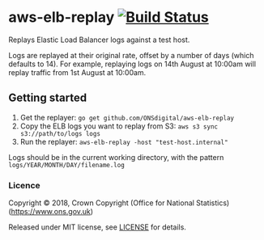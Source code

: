 aws-elb-replay [![Build Status](https://travis-ci.org/ONSdigital/aws-elb-replay.svg?branch=master)](https://travis-ci.org/ONSdigital/aws-elb-replay)
==============

Replays Elastic Load Balancer logs against a test host.

Logs are replayed at their original rate, offset by a number of days (which
defaults to 14). For example, replaying logs on 14th August at 10:00am
will replay traffic from 1st August at 10:00am.

## Getting started

1. Get the replayer: `go get github.com/ONSdigital/aws-elb-replay`
2. Copy the ELB logs you want to replay from S3: `aws s3 sync s3://path/to/logs logs`
3. Run the replayer: `aws-elb-replay -host "test-host.internal"`

Logs should be in the current working directory, with the pattern `logs/YEAR/MONTH/DAY/filename.log`

### Licence

Copyright ©‎ 2018, Crown Copyright (Office for National Statistics) (https://www.ons.gov.uk)

Released under MIT license, see [LICENSE](LICENSE.md) for details.
